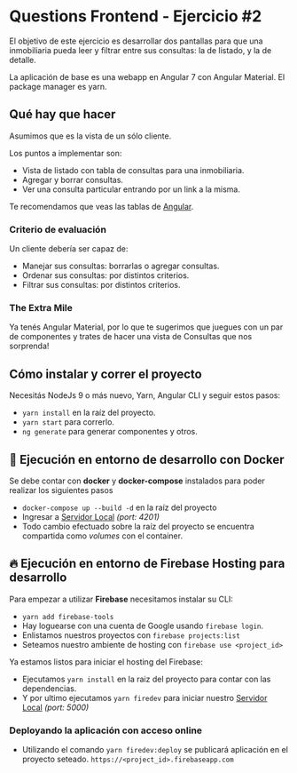 # Questions Frontend - Ejercicio #2

El objetivo de este ejercicio es desarrollar dos pantallas para que una inmobiliaria
pueda leer y filtrar entre sus consultas: la de listado, y la de detalle.

La aplicación de base es una webapp en Angular 7 con Angular Material. El package
manager es yarn.

## Qué hay que hacer

Asumimos que es la vista de un sólo cliente.

Los puntos a implementar son:
- Vista de listado con tabla de consultas para una inmobiliaria.
- Agregar y borrar consultas.
- Ver una consulta particular entrando por un link a la misma.

Te recomendamos que veas las tablas de [Angular](https://material.angular.io/components/table/overview).

### Criterio de evaluación
Un cliente debería ser capaz de:
- Manejar sus consultas: borrarlas o agregar consultas.
- Ordenar sus consultas: por distintos criterios.
- Filtrar sus consultas: por distintos criterios.


### The Extra Mile
Ya tenés Angular Material, por lo que te sugerimos que juegues con un par de componentes y trates de hacer una
vista de Consultas que nos sorprenda!


## Cómo instalar y correr el proyecto
Necesitás NodeJs 9 o más nuevo, Yarn, Angular CLI y seguir estos pasos:
- `yarn install` en la raíz del proyecto.
- `yarn start` para correrlo.
- `ng generate` para generar componentes y otros.

## :whale: Ejecución en entorno de desarrollo con Docker

Se debe contar con **docker** y **docker-compose** instalados para poder realizar los siguientes pasos

- `docker-compose up --build -d` en la raíz del proyecto
- Ingresar a [Servidor Local](http://localhost:4201/) _(port: 4201)_
- Todo cambio efectuado sobre la raíz del proyecto se encuentra compartida como _volumes_ con el container.

## :fire: Ejecución en entorno de Firebase Hosting para desarrollo

Para empezar a utilizar **Firebase** necesitamos instalar su CLI:
- `yarn add firebase-tools`
- Hay loguearse con una cuenta de Google usando `firebase login`.
- Enlistamos nuestros proyectos con `firebase projects:list`
- Seteamos nuestro ambiente de hosting con `firebase use <project_id>`

Ya estamos listos para iniciar el hosting del Firebase:
-	Ejecutamos `yarn install` en la raiz del proyecto para contar con las dependencias.
- 	Y por ultimo ejecutamos `yarn firedev` para iniciar nuestro [Servidor Local](http://localhost:5000/) _(port: 5000)_

### Deployando la aplicación con acceso online
- Utilizando el comando `yarn firedev:deploy` se publicará aplicación en el proyecto seteado. `https://<project_id>.firebaseapp.com`